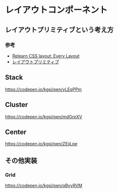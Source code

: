 レイアウトコンポーネント
==

## レイアウトプリミティブという考え方


### 参考

- [Relearn CSS layout: Every Layout](https://every-layout.dev/)
- [レイアウトプリミティブ](https://standard.shiftbrain.com/blog/layout-primitives)

## Stack

https://codepen.io/kgsi/pen/yLEqPPm

## Cluster

https://codepen.io/kgsi/pen/mdGrpXV

## Center

https://codepen.io/kgsi/pen/ZEjjLpe

## その他実装

### Grid

https://codepen.io/kgsi/pen/qByyRVM